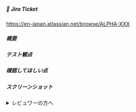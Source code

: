 ##### 🫶 Jira Ticket

https://en-japan.atlassian.net/browse/ALPHA-XXX

##### 概要

<!-- 変更を端的に箇条書きで、何の課題を解決したか -->

##### テスト観点

<!-- 実施したテストを記載 -->

##### 確認してほしい点

<!-- 特に気をつけてレビューしてほしい点があれば記載 -->

##### スクリーンショット

<!-- 必要に応じてスクリーンショットのSPサイズ,PCサイズ両方を添付 -->

<details>
<summary>レビュワーの方へ</summary>
⬇️をチェックする

- [レビュー手順](https://en-japan.atlassian.net/wiki/spaces/ENGAGESEARCH/pages/1475871694)
- [コーディング規約(Next.js+TypeScript)](https://en-japan.atlassian.net/wiki/spaces/ENGAGESEARCH/pages/1384186229/Next.js+TypeScript)

レビュー時のメッセージに使ってください

- **MUST**: 必須で直してほしい時
- **IMO**: 自分ならこうするといった自分の意見を伝えたい時
- **NITS**: 些細な指摘の時
- **Q**: Question の略で、質問したい時
- **GOOD**: 良いと思った点も積極的に伝えましょう！
</details>
